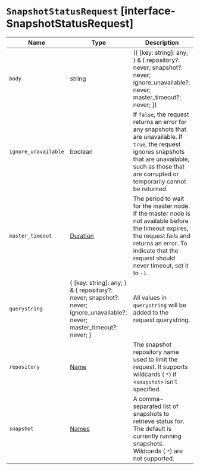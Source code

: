 # `SnapshotStatusRequest` [interface-SnapshotStatusRequest]

| Name | Type | Description |
| - | - | - |
| `body` | string | ({ [key: string]: any; } & { repository?: never; snapshot?: never; ignore_unavailable?: never; master_timeout?: never; }) | All values in `body` will be added to the request body. |
| `ignore_unavailable` | boolean | If `false`, the request returns an error for any snapshots that are unavailable. If `true`, the request ignores snapshots that are unavailable, such as those that are corrupted or temporarily cannot be returned. |
| `master_timeout` | [Duration](./Duration.md) | The period to wait for the master node. If the master node is not available before the timeout expires, the request fails and returns an error. To indicate that the request should never timeout, set it to `-1`. |
| `querystring` | { [key: string]: any; } & { repository?: never; snapshot?: never; ignore_unavailable?: never; master_timeout?: never; } | All values in `querystring` will be added to the request querystring. |
| `repository` | [Name](./Name.md) | The snapshot repository name used to limit the request. It supports wildcards ( `*`) if `<snapshot>` isn't specified. |
| `snapshot` | [Names](./Names.md) | A comma-separated list of snapshots to retrieve status for. The default is currently running snapshots. Wildcards ( `*`) are not supported. |
